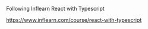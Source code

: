 Following Inflearn React with Typescript <br />
  
https://www.inflearn.com/course/react-with-typescript
